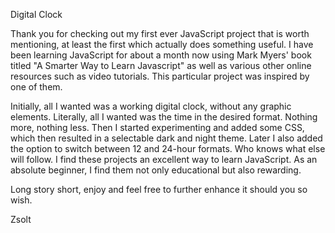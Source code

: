 Digital Clock

Thank you for checking out my first ever JavaScript project that is worth mentioning, at least the first which actually does something useful. I have been learning JavaScript for about a month now using Mark Myers' book titled "A Smarter Way to Learn Javascript" as well as various other online resources such as video tutorials. This particular project was inspired by one of them.

Initially, all I wanted was a working digital clock, without any graphic elements. Literally, all I wanted was the time in the desired format. Nothing more, nothing less. Then I started experimenting and added some CSS, which then resulted in a selectable dark and night theme. Later I also added the option to switch between 12 and 24-hour formats. Who knows what else will follow. I find these projects an excellent way to learn JavaScript. As an absolute beginner, I find them not only educational but also rewarding.

Long story short, enjoy and feel free to further enhance it should you so wish.

Zsolt
